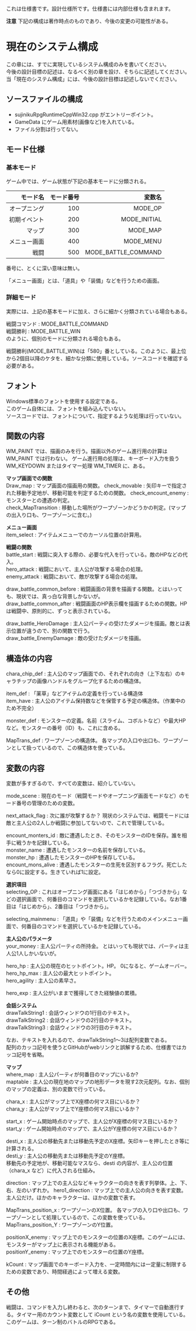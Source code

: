 これは仕様書です。設計仕様所です。仕様書には内部仕様も含まれます。  

__注意__  下記の構成は著作時点のものであり、今後の変更の可能性がある。

# 現在のシステム構成
この章には、すでに実現しているシステム構成のみを書いてください。  
今後の設計目標の記述は、なるべく別の章を設け、そちらに記述してください。当「現在のシステム構成」には、今後の設計目標は記述しないでください。  

## ソースファイルの構成
- sujinikuRpgRuntimeCppWin32.cpp がエントリーポイント。
- GameData にゲーム用素材(画像など)を入れている。
- ファイル分割は行ってない。

## モード仕様
### 基本モード
ゲーム中では、ゲーム状態が下記の基本モードに分類される。

モード名     |モード番号|変数名|
-----------:|-------:|-------:|
オープニング  |     100|    MODE_OP|
初期イベント  |     200|     MODE_INITIAL|
マップ       |     300|     MODE_MAP|
メニュー画面  |     400|     MODE_MENU|
戦闘         |     500|     MODE_BATTLE_COMMAND|

番号に、とくに深い意味は無い。

「メニュー画面」とは、「道具」や「装備」などを行うための画面。

### 詳細モード
実際には、上記の基本モードに加え、さらに細かく分類されている場合もある。

戦闘コマンド : MODE_BATTLE_COMMAND  
戦闘勝利 : MODE_BATTLE_WIN  
のように、個別のモードに分類される場合もある。

戦闘勝利(MODE_BATTLE_WIN)は「580」番としている。このように、最上位から2個目以降のケタを、細かな分類に使用している。ソースコードを確認する必要がある。

## フォント
Windows標準のフォントを使用する設定である。  
このゲーム自体には、フォントを組み込んでいない。  
ソースコードでは、フォントについて、指定するような処理は行っていない。  

## 関数の内容
WM_PAINT では、描画のみを行う。描画以外のゲーム進行用の計算は WM_PAINT では行わない。
ゲーム進行用の処理は、キーボード入力を扱う WM_KEYDOWN またはタイマー処理 WM_TIMER に、ある。  

__マップ画面での関数__  
Draw_map : マップ画面の描画用の関数。
check_movable : 矢印キーで指定された移動予定地が、移動可能を判定するための関数。
check_encount_enemy : モンスターとの遭遇の判定。  
check_MapTransition : 移動した場所がワープゾーンかどうかの判定。(マップの出入り口も、ワープゾーンに含む。)

__メニュー画面__  
item_select : アイテムメニューでのカーソル位置の計算用。

__戦闘の関数__  
battle_start : 戦闘に突入する際の、必要な代入を行っている。敵のHPなどの代入。  
hero_attack : 戦闘において、主人公が攻撃する場合の処理。  
enemy_attack : 戦闘において、敵が攻撃する場合の処理。  

draw_battle_common_before : 戦闘画面の背景を描画する関数。とはいっても、現状では、真っ白な背景しかないが。  
draw_battle_common_after : 戦闘画面のHP表示欄を描画するための関数。HPは戦闘中、原則的に、ずっと表示されている。

draw_battle_HeroDamage : 主人公パーティの受けたダメージを描画。敵とは表示位置が違うので、別の関数で行う。  
draw_battle_EnemyDamage : 敵の受けたダメージを描画。  




## 構造体の内容
chara_chip_def : 主人公のマップ画面での、それぞれの向き（上下左右）のキャラチップの画像ハンドルをグループ化するための構造体。

item_def : 「薬草」などアイテムの定義を行っている構造体  
item_have : 主人公のアイテム保持数などを保管する予定の構造体。（作業中のため不完全）  

monster_def : モンスターの定義。名前（スライム、コボルトなど）や最大HPなど。モンスターの番号（ID）も、これに含める。

MapTrans_def : ワープゾーンの構造体。 各マップの入口や出口も、ワープゾーンとして扱っているので、この構造体を使っている。

## 変数の内容
変数が多すぎるので、すべての変数は、紹介していない。  

mode_scene : 現在のモード（戦闘モードやオープニング画面モードなど）のモード番号の管理のための変数。

next_attack_flag : 次に誰が攻撃するか？ 現状のシステムでは、戦闘モードには敵と主人公の2人しか戦闘に参加してないので、これで管理している。

encount_monters_id : 敵に遭遇したとき、そのモンスターのIDを保存。誰を相手に戦うかを記録している。  
monster_name : 遭遇したモンスターの名前を保存している。  
monster_hp : 遭遇したモンスターのHPを保存している。  
encount_mons_alive : 遭遇したモンスターの生死を区別するフラグ。死亡したなら0に設定する。生きていれば1に設定。  

__選択項目__  
selecting_OP : これはオープニング画面にある「はじめから」「つづきから」などの選択画面で、何番目のコマンドを選択しているかを記録している。なお1番目は「はじめから」、2番目は「つづきから」。

selecting_mainmenu : 「道具」や「装備」などを行うためのメインメニュー画面で、何番目のコマンドを選択しているかを記録している。


__主人公のパラメータ__  
your_money : 主人公パーティの所持金。 とはいっても現状では、パーティは主人公1人しかいないが。

hero_hp : 主人公の現在のヒットポイント。HP。 0になると、ゲームオーバー。  
hero_hp_max : 主人公の最大ヒットポイント。  
hero_agility : 主人公の素早さ。  

hero_exp : 主人公がいままで獲得してきた経験値の累積。


__会話システム__  
drawTalkString1 : 会話ウィンドウの1行目のテキスト。  
drawTalkString2 : 会話ウィンドウの2行目のテキスト。  
drawTalkString3 : 会話ウィンドウの3行目のテキスト。  

なお、テキストを入れるので、drawTalkString1～3は配列変数である。  
配列のカッコ記号を使うとGitHubがwebリンクと誤解するため、仕様書ではカッコ記号を省略。  

__マップ__  
where_map : 主人公パーティが何番目のマップにいるか?   
maptable : 主人公の現在地のマップの地形データを現す2次元配列。なお、個別のマップの定義は、別の変数で行っている。  


chara_x : 主人公がマップ上でX座標の何マス目にいるか？  
chara_y : 主人公がマップ上でY座標の何マス目にいるか？  

start_x :  ゲーム開始時点のマップで、主人公がX座標の何マス目にいるか？
start_y :  ゲーム開始時点のマップで、主人公がY座標の何マス目にいるか？    

desti_x : 主人公の移動先または移動先予定のX座標。矢印キーを押したとき等に計算される。  
desti_y :  主人公の移動先または移動先予定のY座標。  
移動先の予定地が、移動可能なマスなら、desti の内容が、主人公の位置（chara_x など）に代入される仕組み。

direction : マップ上での主人公などキャラクターの向きを表す列挙体。上、下、右、左のいずれか。
hero1_direction : マップ上での主人公の向きを表す変数。主人公だけ。ほかのキャラクターは、ほかの変数で表す。 


MapTrans_position_x : ワープゾーンのX位置。 各マップの入り口や出口も、ワープゾーンとして処理しているので、この変数を使っている。  
MapTrans_position_Y : ワープゾーンのY位置。

 
positionX_enemy : マップ上でのモンスターの位置のX座標。このゲームには、モンスターがマップ上に表示される機能がある。  
positionY_enemy : マップ上でのモンスターの位置のY座標。


kCount : マップ画面でのキーボード入力を、一定時間内には一定量に制限するための変数であり、時間経過によって増える変数。


## その他
戦闘は、コマンドを入力し終わると、次のターンまで、タイマーで自動進行する。タイマー用のカウント変数として iCount という名の変数を使用している。  
このゲームは、ターン制のバトルのRPGである。  
